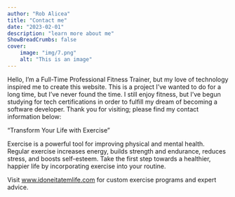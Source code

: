 ```yaml
---
author: "Rob Alicea"
title: "Contact me"
date: "2023-02-01"
description: "learn more about me"
ShowBreadCrumbs: false
cover:
    image: "img/7.png"
    alt: "This is an image"
---
```


Hello, I’m a Full-Time Professional Fitness Trainer, but my love of technology inspired me to create this website. This is a project I’ve wanted to do for a long time, but I’ve never found the time. I still enjoy fitness, but I’ve begun studying for tech certifications in order to fulfill my dream of becoming a software developer. Thank you for visiting; please find my contact information below:

 “Transform Your Life with Exercise”

Exercise is a powerful tool for improving physical and mental health. Regular exercise increases energy, builds strength and endurance, reduces stress, and boosts self-esteem. Take the first step towards a healthier, happier life by incorporating exercise into your routine.

Visit www.idoneitatemlife.com for custom exercise programs and expert advice.